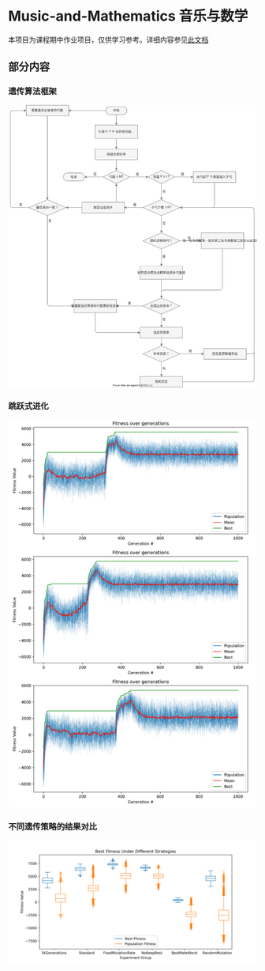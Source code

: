 # Music-and-Mathematics 音乐与数学

本项目为课程期中作业项目，仅供学习参考。详细内容参见[此文档](./doc/report.pdf)

## 部分内容

### 遗传算法框架

![](./fig/AlgorithmFlowChart.svg)

### 跳跃式进化

![](./fig/Saltation.png)

### 不同遗传策略的结果对比


![](./fig/StrategyComparison.png)
